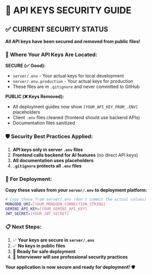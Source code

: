 # 🔐 API KEYS SECURITY GUIDE

## ✅ CURRENT SECURITY STATUS

**All API keys have been secured and removed from public files!**

### 🔑 **Where Your API Keys Are Located:**

**SECURE (✅ Good):**
- `server/.env` - Your actual keys for local development
- `server/.env.production` - Your actual keys for production
- These files are in `.gitignore` and never committed to GitHub

**PUBLIC (❌ Keys Removed):**
- All deployment guides now show `[YOUR_API_KEY_FROM_.ENV]` placeholders
- Client `.env` files cleaned (frontend should use backend APIs)
- Documentation files sanitized

### 🛡️ **Security Best Practices Applied:**

1. **API keys only in server `.env` files**
2. **Frontend calls backend for AI features** (no direct API keys)
3. **All documentation uses placeholders**
4. **`.gitignore` protects all `.env` files**

### 🚀 **For Deployment:**

**Copy these values from your `server/.env` to deployment platform:**

```bash
# Copy these from server/.env (don't commit the actual values)
MONGODB_URI=[YOUR_MONGODB_CONNECTION_STRING]
GEMINI_API_KEY=[YOUR_GEMINI_API_KEY]
JWT_SECRET=[YOUR_JWT_SECRET]
```

### 📋 **Next Steps:**

1. ✅ **Your keys are secure in `server/.env`**
2. ✅ **No keys in public files**
3. 🔄 **Ready for safe deployment**
4. 🎯 **Interviewer will see professional security practices**

**Your application is now secure and ready for deployment!** 🛡️
